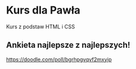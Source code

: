 # Kurs dla Pawła

Kurs z podstaw HTML i CSS 

## Ankieta najlepsze z najlepszych!
https://doodle.com/poll/bgrhpgvqvf2mxyip